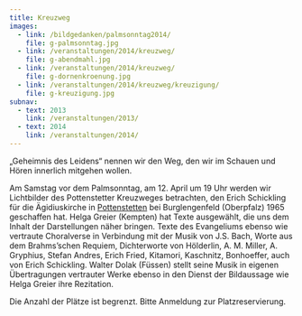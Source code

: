 ```yaml
---
title: Kreuzweg
images:
  - link: /bildgedanken/palmsonntag2014/
    file: g-palmsonntag.jpg
  - link: /veranstaltungen/2014/kreuzweg/
    file: g-abendmahl.jpg
  - link: /veranstaltungen/2014/kreuzweg/
    file: g-dornenkroenung.jpg
  - link: /veranstaltungen/2014/kreuzweg/kreuzigung/
    file: g-kreuzigung.jpg
subnav:
  - text: 2013
    link: /veranstaltungen/2013/
  - text: 2014
    link: /veranstaltungen/2014/
---
```

 „Geheimnis des Leidens“ nennen wir den Weg, den wir im Schauen und Hören innerlich mitgehen wollen.

Am Samstag vor dem Palmsonntag, am 12. April um 19 Uhr werden wir Lichtbilder des Pottenstetter Kreuzweges betrachten, den Erich Schickling für die Ägidiuskirche in [Pottenstetten](http://www.st-vitus.de/potindex.html) bei Burglengenfeld (Oberpfalz) 1965 geschaffen hat.
Helga Greier (Kempten) hat Texte ausgewählt, die uns dem Inhalt der Darstellungen näher bringen. Texte des Evangeliums ebenso wie vertraute Choralverse in Verbindung mit der Musik von J.S. Bach, Worte aus dem Brahms’schen Requiem, Dichterworte von Hölderlin, A. M. Miller, A. Gryphius, Stefan Andres, Erich Fried, Kitamori, Kaschnitz, Bonhoeffer, auch von Erich Schickling.
Walter Dolak (Füssen) stellt seine Musik in eigenen Übertragungen vertrauter Werke ebenso in den Dienst der Bildaussage wie Helga Greier ihre Rezitation.

Die Anzahl der Plätze ist begrenzt. Bitte Anmeldung zur Platzreservierung. 
